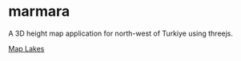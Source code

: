 # marmara

A 3D height map application for north-west of Turkiye using threejs.

[Map Lakes](map_lakes.html)
